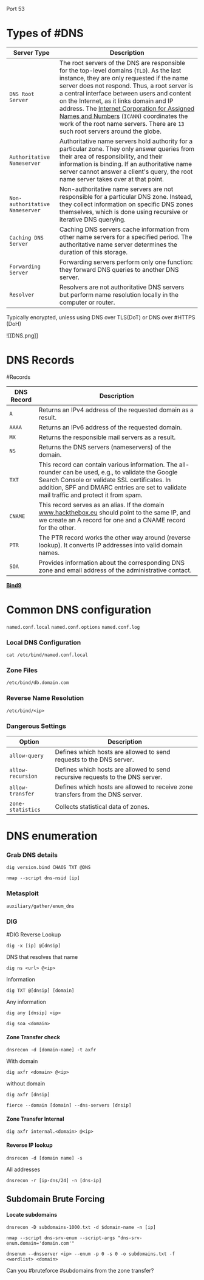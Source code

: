 Port 53
# Types of #DNS

|**Server Type**|**Description**|
|---|---|
|`DNS Root Server`|The root servers of the DNS are responsible for the top-level domains (`TLD`). As the last instance, they are only requested if the name server does not respond. Thus, a root server is a central interface between users and content on the Internet, as it links domain and IP address. The [Internet Corporation for Assigned Names and Numbers](https://www.icann.org/) (`ICANN`) coordinates the work of the root name servers. There are `13` such root servers around the globe.|
|`Authoritative Nameserver`|Authoritative name servers hold authority for a particular zone. They only answer queries from their area of responsibility, and their information is binding. If an authoritative name server cannot answer a client's query, the root name server takes over at that point.|
|`Non-authoritative Nameserver`|Non-authoritative name servers are not responsible for a particular DNS zone. Instead, they collect information on specific DNS zones themselves, which is done using recursive or iterative DNS querying.|
|`Caching DNS Server`|Caching DNS servers cache information from other name servers for a specified period. The authoritative name server determines the duration of this storage.|
|`Forwarding Server`|Forwarding servers perform only one function: they forward DNS queries to another DNS server.|
|`Resolver`|Resolvers are not authoritative DNS servers but perform name resolution locally in the computer or router.|

Typically encrypted, unless using DNS over TLS(DoT) or DNS over #HTTPS (DoH)

![[DNS.png]]

# DNS Records 
#Records

|**DNS Record**|**Description**|
|---|---|
|`A`|Returns an IPv4 address of the requested domain as a result.|
|`AAAA`|Returns an IPv6 address of the requested domain.|
|`MX`|Returns the responsible mail servers as a result.|
|`NS`|Returns the DNS servers (nameservers) of the domain.|
|`TXT`|This record can contain various information. The all-rounder can be used, e.g., to validate the Google Search Console or validate SSL certificates. In addition, SPF and DMARC entries are set to validate mail traffic and protect it from spam.|
|`CNAME`|This record serves as an alias. If the domain www.hackthebox.eu should point to the same IP, and we create an A record for one and a CNAME record for the other.|
|`PTR`|The PTR record works the other way around (reverse lookup). It converts IP addresses into valid domain names.|
|`SOA`|Provides information about the corresponding DNS zone and email address of the administrative contact.|

[**Bind9**]([https://www.isc.org/bind/](https://wiki.debian.org/Bind9))

# Common DNS configuration
 `named.conf.local`
 `named.conf.options`
 `named.conf.log`

### Local DNS Configuration
```shell-session
cat /etc/bind/named.conf.local
```

### Zone Files
```shell-session
/etc/bind/db.domain.com
```
### Reverse Name Resolution
```shell-session
/etc/bind/<ip>
```

### Dangerous Settings

|**Option**|**Description**|
|---|---|
|`allow-query`|Defines which hosts are allowed to send requests to the DNS server.|
|`allow-recursion`|Defines which hosts are allowed to send recursive requests to the DNS server.|
|`allow-transfer`|Defines which hosts are allowed to receive zone transfers from the DNS server.|
|`zone-statistics`|Collects statistical data of zones.|
# DNS enumeration 
### Grab DNS details
```shell
dig version.bind CHAOS TXT @DNS
```
```shell
nmap --script dns-nsid [ip]
```
### Metasploit 
```msf
auxiliary/gather/enum_dns
```
### DIG
#DIG
Reverse Lookup
```shell
dig -x [ip] @[dnsip]
```
DNS that resolves that name
```shell
dig ns <url> @<ip>
```
Information 
```shell
dig TXT @[dnsip] [domain]
```
Any information
```
dig any [dnsip] <ip>
```

```
dig soa <domain>
```
#### Zone Transfer check 
```shell
dnsrecon -d [domain-name] -t axfr
```
With domain
```shell
dig axfr <domain> @<ip>
```
without domain 
```shell
dig axfr [dnsip]
```

```shell
fierce --domain [domain] --dns-servers [dnsip]
```
#### Zone Transfer Internal
```shell
dig axfr internal.<domain> @<ip>
```
#### Reverse IP lookup 
```shell
dnsrecon -d [domain name] -s
```
All addresses
```
dnsrecon -r [ip-dns/24] -n [dns-ip]
```
## Subdomain Brute Forcing
#### Locate subdomains 
```shell
dnsrecon -D subdomains-1000.txt -d $domain-name -n [ip]
```
```shell
nmap --script dns-srv-enum --script-args "dns-srv-enum.domain='domain.com'"
```

```shell-session
dnsenum --dnsserver <ip> --enum -p 0 -s 0 -o subdomains.txt -f <wordlist> <domain>
```
Can you #bruteforce  #subdomains from the zone transfer?
